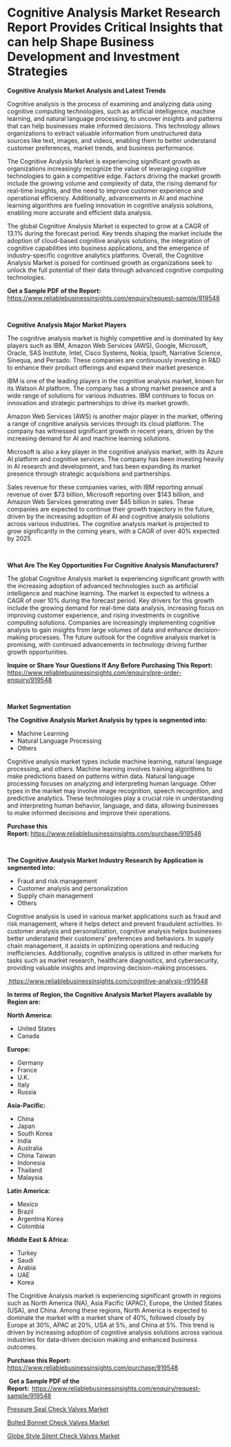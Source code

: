 <p><h1>Cognitive Analysis Market Research Report Provides Critical Insights that can help Shape Business Development and Investment Strategies</h1></p><p><strong>Cognitive Analysis Market Analysis and Latest Trends</strong></p>
<p><p>Cognitive analysis is the process of examining and analyzing data using cognitive computing technologies, such as artificial intelligence, machine learning, and natural language processing, to uncover insights and patterns that can help businesses make informed decisions. This technology allows organizations to extract valuable information from unstructured data sources like text, images, and videos, enabling them to better understand customer preferences, market trends, and business performance.</p><p>The Cognitive Analysis Market is experiencing significant growth as organizations increasingly recognize the value of leveraging cognitive technologies to gain a competitive edge. Factors driving the market growth include the growing volume and complexity of data, the rising demand for real-time insights, and the need to improve customer experience and operational efficiency. Additionally, advancements in AI and machine learning algorithms are fueling innovation in cognitive analysis solutions, enabling more accurate and efficient data analysis.</p><p>The global Cognitive Analysis Market is expected to grow at a CAGR of 13.1% during the forecast period. Key trends shaping the market include the adoption of cloud-based cognitive analysis solutions, the integration of cognitive capabilities into business applications, and the emergence of industry-specific cognitive analytics platforms. Overall, the Cognitive Analysis Market is poised for continued growth as organizations seek to unlock the full potential of their data through advanced cognitive computing technologies.</p></p>
<p><strong>Get a Sample PDF of the Report:&nbsp;</strong> <a href="https://www.reliablebusinessinsights.com/enquiry/request-sample/919548">https://www.reliablebusinessinsights.com/enquiry/request-sample/919548</a></p>
<p>&nbsp;</p>
<p><strong>Cognitive Analysis Major Market Players</strong></p>
<p><p>The cognitive analysis market is highly competitive and is dominated by key players such as IBM, Amazon Web Services (AWS), Google, Microsoft, Oracle, SAS Institute, Intel, Cisco Systems, Nokia, Ipsoft, Narrative Science, Sinequa, and Persado. These companies are continuously investing in R&D to enhance their product offerings and expand their market presence.</p><p>IBM is one of the leading players in the cognitive analysis market, known for its Watson AI platform. The company has a strong market presence and a wide range of solutions for various industries. IBM continues to focus on innovation and strategic partnerships to drive its market growth.</p><p>Amazon Web Services (AWS) is another major player in the market, offering a range of cognitive analysis services through its cloud platform. The company has witnessed significant growth in recent years, driven by the increasing demand for AI and machine learning solutions.</p><p>Microsoft is also a key player in the cognitive analysis market, with its Azure AI platform and cognitive services. The company has been investing heavily in AI research and development, and has been expanding its market presence through strategic acquisitions and partnerships.</p><p>Sales revenue for these companies varies, with IBM reporting annual revenue of over $73 billion, Microsoft reporting over $143 billion, and Amazon Web Services generating over $45 billion in sales. These companies are expected to continue their growth trajectory in the future, driven by the increasing adoption of AI and cognitive analysis solutions across various industries. The cognitive analysis market is projected to grow significantly in the coming years, with a CAGR of over 40% expected by 2025.</p></p>
<p>&nbsp;</p>
<p><strong>What Are The Key Opportunities For Cognitive Analysis Manufacturers?</strong></p>
<p><p>The global Cognitive Analysis market is experiencing significant growth with the increasing adoption of advanced technologies such as artificial intelligence and machine learning. The market is expected to witness a CAGR of over 10% during the forecast period. Key drivers for this growth include the growing demand for real-time data analysis, increasing focus on improving customer experience, and rising investments in cognitive computing solutions. Companies are increasingly implementing cognitive analysis to gain insights from large volumes of data and enhance decision-making processes. The future outlook for the cognitive analysis market is promising, with continued advancements in technology driving further growth opportunities.</p></p>
<p><strong>Inquire or Share Your Questions If Any Before Purchasing This Report:</strong> <a href="https://www.reliablebusinessinsights.com/enquiry/pre-order-enquiry/919548">https://www.reliablebusinessinsights.com/enquiry/pre-order-enquiry/919548</a></p>
<p>&nbsp;</p>
<p><strong>Market Segmentation</strong></p>
<p><strong>The Cognitive Analysis Market Analysis by types is segmented into:</strong></p>
<p><ul><li>Machine Learning</li><li>Natural Language Processing</li><li>Others</li></ul></p>
<p><p>Cognitive analysis market types include machine learning, natural language processing, and others. Machine learning involves training algorithms to make predictions based on patterns within data. Natural language processing focuses on analyzing and interpreting human language. Other types in the market may involve image recognition, speech recognition, and predictive analytics. These technologies play a crucial role in understanding and interpreting human behavior, language, and data, allowing businesses to make informed decisions and improve their operations.</p></p>
<p><strong>Purchase this Report:&nbsp;</strong><a href="https://www.reliablebusinessinsights.com/purchase/919548">https://www.reliablebusinessinsights.com/purchase/919548</a></p>
<p>&nbsp;</p>
<p><strong>The Cognitive Analysis Market Industry Research by Application is segmented into:</strong></p>
<p><ul><li>Fraud and risk management</li><li>Customer analysis and personalization</li><li>Supply chain management</li><li>Others</li></ul></p>
<p><p>Cognitive analysis is used in various market applications such as fraud and risk management, where it helps detect and prevent fraudulent activities. In customer analysis and personalization, cognitive analysis helps businesses better understand their customers' preferences and behaviors. In supply chain management, it assists in optimizing operations and reducing inefficiencies. Additionally, cognitive analysis is utilized in other markets for tasks such as market research, healthcare diagnostics, and cybersecurity, providing valuable insights and improving decision-making processes.</p></p>
<p><a href="https://www.reliablebusinessinsights.com/cognitive-analysis-r919548">&nbsp;https://www.reliablebusinessinsights.com/cognitive-analysis-r919548</a></p>
<p><strong>In terms of Region, the Cognitive Analysis Market Players available by Region are:</strong></p>
<p>
    <p> <strong> North America: </strong>
        <ul>
            <li>United States</li>
            <li>Canada</li>
        </ul>
        </p> 
    <p> <strong> Europe: </strong>
        <ul>
            <li>Germany</li>
            <li>France</li>
            <li>U.K.</li>
            <li>Italy</li>
            <li>Russia</li>
        </ul>
        </p> 
    <p> <strong> Asia-Pacific: </strong>
        <ul>
            <li>China</li>
            <li>Japan</li>
            <li>South Korea</li>
            <li>India</li>
            <li>Australia</li>
            <li>China Taiwan</li>
            <li>Indonesia</li>
            <li>Thailand</li>
            <li>Malaysia</li>
        </ul>
        </p> 
    <p> <strong> Latin America: </strong>
        <ul>
            <li>Mexico</li>
            <li>Brazil</li>
            <li>Argentina Korea</li>
            <li>Colombia</li>
        </ul>
        </p> 
    <p> <strong> Middle East & Africa: </strong>
        <ul>
            <li>Turkey</li>
            <li>Saudi</li>
            <li>Arabia</li>
            <li>UAE</li>
            <li>Korea</li>
        </ul>
    </p>
    </p>
<p><p>The Cognitive Analysis market is experiencing significant growth in regions such as North America (NA), Asia Pacific (APAC), Europe, the United States (USA), and China. Among these regions, North America is expected to dominate the market with a market share of 40%, followed closely by Europe at 30%, APAC at 20%, USA at 5%, and China at 5%. This trend is driven by increasing adoption of cognitive analysis solutions across various industries for data-driven decision making and enhanced business outcomes.</p></p>
<p><strong>Purchase this Report: </strong><a href="https://www.reliablebusinessinsights.com/purchase/919548">https://www.reliablebusinessinsights.com/purchase/919548</a></p>
<p>&nbsp;<strong>Get a Sample PDF of the Report:&nbsp;&nbsp;</strong><a href="https://www.reliablebusinessinsights.com/enquiry/request-sample/919548">https://www.reliablebusinessinsights.com/enquiry/request-sample/919548</a></p>
<p><strong></strong></p>
<p><p><a href="https://github.com/suitykhatun12/Market-Research-Report-List-1/blob/main/pressure-seal-check-valves-market.md">Pressure Seal Check Valves Market</a></p><p><a href="https://github.com/CliffMedina6/Market-Research-Report-List-5/blob/main/bolted-bonnet-check-valves-market.md">Bolted Bonnet Check Valves Market</a></p><p><a href="https://github.com/khadijahesham19/Market-Research-Report-List-1/blob/main/globe-style-silent-check-valves-market.md">Globe Style Silent Check Valves Market</a></p></p>
